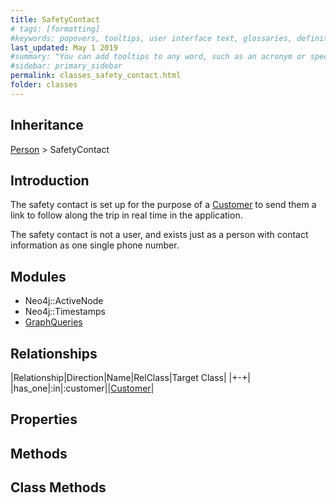 ```yaml
---
title: SafetyContact
# tags: [formatting]
#keywords: popovers, tooltips, user interface text, glossaries, definitions
last_updated: May 1 2019
#summary: "You can add tooltips to any word, such as an acronym or specialized term. Tooltips work well for glossary definitions, because you don't have to keep repeating the definition, nor do you assume the reader already knows the word's meaning."
#sidebar: primary_sidebar
permalink: classes_safety_contact.html
folder: classes
---
```


## Inheritance

[Person](/classes_person.html) > SafetyContact

## Introduction

The safety contact is set up for the purpose of a [Customer](/classes_customer) to send them a link to follow along the trip in real time in the application.

The safety contact is not a user, and exists just as a person with contact information as one single phone number.

## Modules

* Neo4j::ActiveNode
* Neo4j::Timestamps
* [GraphQueries](/modules_graph_queries.html)

## Relationships

|Relationship|Direction|Name|RelClass|Target Class|
|+-+|
|has_one|:in|:customer||[Customer](/classes_customer)|

## Properties

## Methods

## Class Methods

